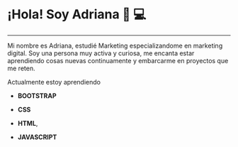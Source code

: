 # ¡Hola! Soy Adriana 🚀 💻

***

Mi nombre es Adriana, estudié Marketing especializandome en marketing digital. Soy una persona muy activa y curiosa, me encanta estar aprendiendo cosas nuevas continuamente y embarcarme en proyectos que me reten.

Actualmente estoy aprendiendo 
-  **BOOTSTRAP**
* **CSS**
+ **HTML**,
- **JAVASCRIPT**

